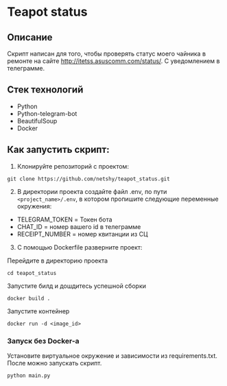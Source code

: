 # Teapot status

## Описание
Скрипт написан для того, чтобы проверять статус моего чайника в ремонте на сайте http://itetss.asuscomm.com/status/. С уведомлением в телеграмме.

## Стек технологий
- Python
- Python-telegram-bot
- BeautifulSoup
- Docker

## Как запустить скрипт:
1) Клонируйте репозиторий с проектом:
```
git clone https://github.com/netshy/teapot_status.git
```
2) В директории проекта создайте файл .env, по пути `<project_name>/.env`, в котором пропишите следующие переменные окружения:
- TELEGRAM_TOKEN = Токен бота
- CHAT_ID = номер вашего id в телеграмме 
- RECEIPT_NUMBER = номер квитанции из СЦ


3) С помощью Dockerfile разверните проект:

Перейдите в директорию проекта
```
cd teapot_status
```
Запустите билд и дошдитесь успешной сборки
```
docker build .
```
Запустите контейнер
```
docker run -d <image_id>
```

### Запуск без Docker-а
Установите виртуальное окружение и зависимости из requirements.txt. После можно запускать скрипт.
```
python main.py
```
